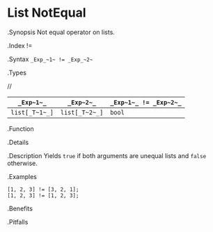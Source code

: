 # List NotEqual

.Synopsis
Not equal operator on lists.

.Index
!=

.Syntax
`_Exp_~1~ != _Exp_~2~`

.Types

//

| `_Exp~1~_`     |  `_Exp~2~_`     | `_Exp~1~_ != _Exp~2~_`  |
| --- | --- | --- |
| `list[_T~1~_]` |  `list[_T~2~_]` | `bool`                |


.Function

.Details

.Description
Yields `true` if both arguments are unequal lists and `false` otherwise.

.Examples
```rascal-shell
[1, 2, 3] != [3, 2, 1];
[1, 2, 3] != [1, 2, 3];
```

.Benefits

.Pitfalls

